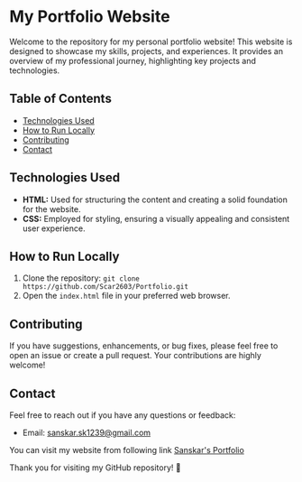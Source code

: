 # My Portfolio Website

Welcome to the repository for my personal portfolio website! This website is designed to showcase my skills, projects, and experiences. It provides an overview of my professional journey, highlighting key projects and technologies.

## Table of Contents
- [Technologies Used](#technologies-used)
- [How to Run Locally](#how-to-run-locally)
- [Contributing](#contributing)
- [Contact](#contact)

## Technologies Used

- **HTML:** Used for structuring the content and creating a solid foundation for the website.
- **CSS:** Employed for styling, ensuring a visually appealing and consistent user experience.

## How to Run Locally

1. Clone the repository: `git clone https://github.com/Scar2603/Portfolio.git`
2. Open the `index.html` file in your preferred web browser.

## Contributing

If you have suggestions, enhancements, or bug fixes, please feel free to open an issue or create a pull request. Your contributions are highly welcome!

## Contact

Feel free to reach out if you have any questions or feedback:

- Email: sanskar.sk1239@gmail.com

You can visit my website from following link [Sanskar's Portfolio](https://scar2603.github.io/Portfolio/)

Thank you for visiting my GitHub repository! 🚀
